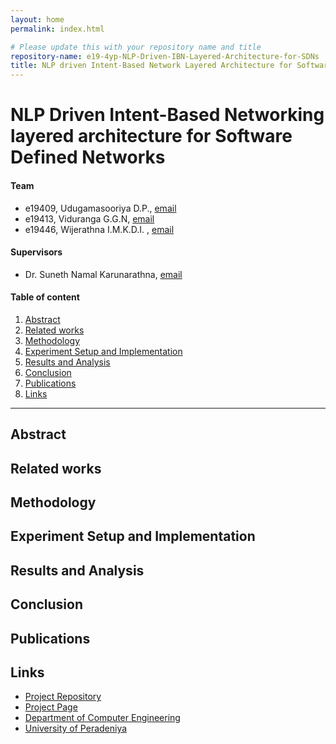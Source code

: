 ```yaml
---
layout: home
permalink: index.html

# Please update this with your repository name and title
repository-name: e19-4yp-NLP-Driven-IBN-Layered-Architecture-for-SDNs
title: NLP driven Intent-Based Network Layered Architecture for Software Defined Networks
---
```


[comment]: # "This is the standard layout for the project, but you can clean this and use your own template"

# NLP Driven Intent-Based Networking layered architecture for Software Defined Networks

#### Team

- e19409, Udugamasooriya D.P., [email](e19409@eng.pdn.ac.lk)
- e19413, Viduranga G.G.N, [email](e19413@eng.pdn.ac.lk)
- e19446, Wijerathna I.M.K.D.I. , [email](e19446@eng.pdn.ac.lk)

#### Supervisors

- Dr. Suneth Namal Karunarathna, [email](mailto:namal@eng.pdn.ac.lk)

#### Table of content

1. [Abstract](#abstract)
2. [Related works](#related-works)
3. [Methodology](#methodology)
4. [Experiment Setup and Implementation](#experiment-setup-and-implementation)
5. [Results and Analysis](#results-and-analysis)
6. [Conclusion](#conclusion)
7. [Publications](#publications)
8. [Links](#links)

---

<!-- 
DELETE THIS SAMPLE before publishing to GitHub Pages !!!
This is a sample image, to show how to add images to your page. To learn more options, please refer [this](https://projects.ce.pdn.ac.lk/docs/faq/how-to-add-an-image/)
![Sample Image](./images/sample.png) 
-->


## Abstract

## Related works

## Methodology

## Experiment Setup and Implementation

## Results and Analysis

## Conclusion

## Publications
[//]: # "Note: Uncomment each once you uploaded the files to the repository"

<!-- 1. [Semester 7 report](./) -->
<!-- 2. [Semester 7 slides](./) -->
<!-- 3. [Semester 8 report](./) -->
<!-- 4. [Semester 8 slides](./) -->
<!-- 5. Author 1, Author 2 and Author 3 "Research paper title" (2021). [PDF](./). -->


## Links

[//]: # ( NOTE: EDIT THIS LINKS WITH YOUR REPO DETAILS )

- [Project Repository](https://github.com/cepdnaclk/repository-name)
- [Project Page](https://cepdnaclk.github.io/repository-name)
- [Department of Computer Engineering](http://www.ce.pdn.ac.lk/)
- [University of Peradeniya](https://eng.pdn.ac.lk/)

[//]: # "Please refer this to learn more about Markdown syntax"
[//]: # "https://github.com/adam-p/markdown-here/wiki/Markdown-Cheatsheet"
